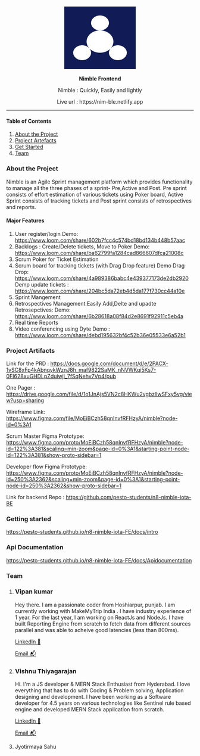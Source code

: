 
<p align="center">
  <img src="public/logo192.png" />
</p>
<p align="center"><b>Nimble Frontend</b></p>
<p align="center">Nimble : Quickly, Easily and lightly</p>
<p align="center">Live url : <a>https://nim-ble.netlify.app</a></p>


<hr>

#### Table of Contents  
1. [About the Project](#about)  
2. [Project Artefacts](#artefacts)
3. [Get Started](#start)
4. [Team](#team)

  


### About the Project

Nimble is an Agile Sprint management platform which provides functionality to manage all the three phases of a sprint- Pre,Active and Post. Pre sprint consists of effort estimation of various tickets using Poker board, Active Sprint consists of tracking tickets and Post sprint consists of retrospectives and reports.

#### Major Features

1. User register/login
   Demo: https://www.loom.com/share/602b7fcc4c574bd18bd134b448b57aac
2. Backlogs : Create/Delete tickets, Move to Poker
   Demo: https://www.loom.com/share/ba62799fa1284cad866607dfca21008c
3. Scrum Poker for Ticket Estimation
4. Scrum board for tracking tickets (with Drag Drop feature)
   Demo Drag Drop: https://www.loom.com/share/4a989386babc4e439377173de2db2920
   Demp update tickets : https://www.loom.com/share/204bc5da72eb4d5da177f730cc44a10e
5. Sprint Mangement
6. Retrospectives Management:Easily Add,Delte and upadte Retrosepctives: 
   Demo: https://www.loom.com/share/6b28618a08f84d2e8691f92911c5eb4a
7. Real time Reports
8. Video conferencing using Dyte
   Demo : https://www.loom.com/share/debd195632bf4c52b36e05533e6a52b1


### Project Artifacts

Link for the PRD : https://docs.google.com/document/d/e/2PACX-1vSC8xFp4kAbnqykWznJ8h_maf9822SaMK_nNVWKqi5Ks7-0FI628xuGHDLpZduiwji_7fSqNehv7Vp4/pub

One Pager : https://drive.google.com/file/d/1o1JnAjs5VN2c8HKWu2vgbzllwSFxy5vg/view?usp=sharing

Wireframe Link: https://www.figma.com/file/MoEiBCzh58qnInvfRFHzyA/nimble?node-id=0%3A1

Scrum Master Figma Prototype: https://www.figma.com/proto/MoEiBCzh58qnInvfRFHzyA/nimble?node-id=122%3A381&scaling=min-zoom&page-id=0%3A1&starting-point-node-id=122%3A381&show-proto-sidebar=1

Developer flow Figma Prototype:  https://www.figma.com/proto/MoEiBCzh58qnInvfRFHzyA/nimble?node-id=250%3A2362&scaling=min-zoom&page-id=0%3A1&starting-point-node-id=250%3A2362&show-proto-sidebar=1

Link for backend Repo : https://github.com/pesto-students/n8-nimble-iota-BE


### Getting started

https://pesto-students.github.io/n8-nimble-iota-FE/docs/intro


### Api Documentation

https://pesto-students.github.io/n8-nimble-iota-FE/docs/Apidocumentation


### Team


1. ### Vipan kumar

    Hey there. I am a passionate coder from Hoshiarpur, punjab.  I am currently working with MakeMyTrip India . I have industry experience of 1 year. For the last year, I am working on ReactJs and NodeJs. I have built Reporting Engine from scratch to fetch data from different sources parallel and was able to acheive good latencies (less than 800ms). 

    [LinkedIn 💼](https://www.linkedin.com/in/vipank/")

    [Email 📬](mailto:vipan16116@iiitd.ac.in)

2. ### Vishnu Thiyagarajan

     Hi. I'm a JS developer & MERN Stack Enthusiast from Hyderabad. I love everything that has to do with Coding & Problem solving, Application designing and development. I have been working as a Software developer for 4.5 years on various technologies like Sentinel rule based engine and developed MERN Stack application from scratch.

    [LinkedIn 💼](https://www.linkedin.com/in/vishnu-thiyagarajan-2aa6a6129/)

    [Email 📬](mailto:mrtvishnu@gmail.com)
3. Jyotirmaya Sahu
